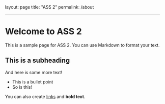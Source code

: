 layout: page
title: "ASS 2"
permalink: /about

---

# Welcome to ASS 2

This is a sample page for ASS 2. You can use Markdown to format your text.

## This is a subheading

And here is some more text!

- This is a bullet point
- So is this!

You can also create [links](http://example.com) and **bold text**.